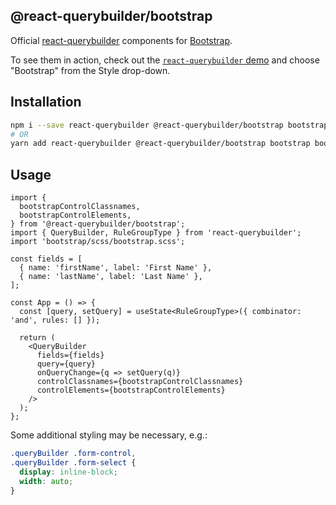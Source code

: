## @react-querybuilder/bootstrap

Official [react-querybuilder](https://npmjs.com/package/react-querybuilder) components for [Bootstrap](https://getbootstrap.com/).

To see them in action, check out the [`react-querybuilder` demo](https://react-querybuilder.js.org/react-querybuilder/) and choose "Bootstrap" from the Style drop-down.

## Installation

```bash
npm i --save react-querybuilder @react-querybuilder/bootstrap bootstrap bootstrap-icons
# OR
yarn add react-querybuilder @react-querybuilder/bootstrap bootstrap bootstrap-icons
```

## Usage

```tsx
import {
  bootstrapControlClassnames,
  bootstrapControlElements,
} from '@react-querybuilder/bootstrap';
import { QueryBuilder, RuleGroupType } from 'react-querybuilder';
import 'bootstrap/scss/bootstrap.scss';

const fields = [
  { name: 'firstName', label: 'First Name' },
  { name: 'lastName', label: 'Last Name' },
];

const App = () => {
  const [query, setQuery] = useState<RuleGroupType>({ combinator: 'and', rules: [] });

  return (
    <QueryBuilder
      fields={fields}
      query={query}
      onQueryChange={q => setQuery(q)}
      controlClassnames={bootstrapControlClassnames}
      controlElements={bootstrapControlElements}
    />
  );
};
```

Some additional styling may be necessary, e.g.:

```css
.queryBuilder .form-control,
.queryBuilder .form-select {
  display: inline-block;
  width: auto;
}
```

